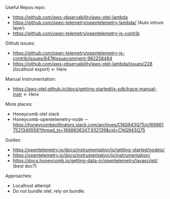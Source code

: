 Useful Repos repo:

- https://github.com/aws-observability/aws-otel-lambda
- https://github.com/open-telemetry/opentelemetry-lambda/ (Auto intrum layer)
- https://github.com/open-telemetry/opentelemetry-js-contrib

Github issues:
- https://github.com/open-telemetry/opentelemetry-js-contrib/issues/647#issuecomment-982258484
- https://github.com/aws-observability/aws-otel-lambda/issues/228 (localhost export) <- Here

Manual Instrumentation:

- https://aws-otel.github.io/docs/getting-started/js-sdk/trace-manual-instr <- Here


More places:
- Honeycomb otel slack
- Honeycomb-opentelemetry-node -- https://honeycombpollinators.slack.com/archives/CNQ943Q75/p1668617521349559?thread_ts=1668606347.932139&cid=CNQ943Q75


Guides:
- https://opentelemetry.io/docs/instrumentation/js/getting-started/nodejs/
- https://opentelemetry.io/docs/instrumentation/js/instrumentation/
- https://docs.honeycomb.io/getting-data-in/opentelemetry/javascript/ (best doc?)

Approaches:
- Localhost attempt
- Do not bundle otel, rely on bundle.